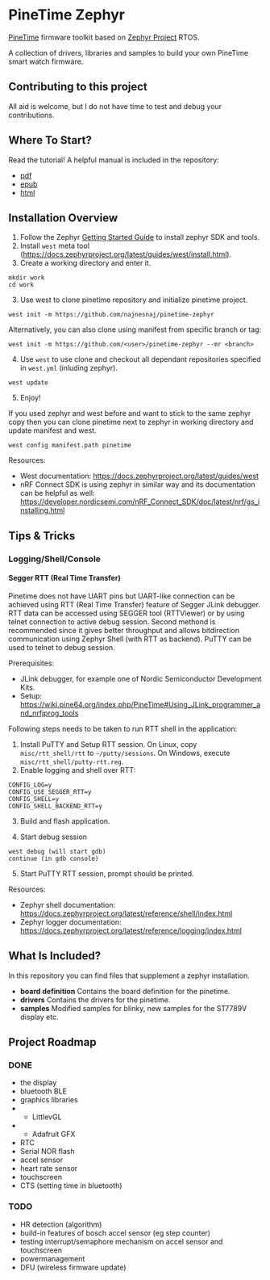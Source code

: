 # PineTime Zephyr

[PineTime](https://www.pine64.org/pinetime/) firmware toolkit based on [Zephyr Project](https://www.zephyrproject.org/) RTOS.

A collection of drivers, libraries and samples to build your own PineTime smart watch firmware.



## Contributing to this project

All aid is welcome, but I do not have time to test and debug your contributions.



## Where To Start?
Read the tutorial! A helpful manual is included in the repository:
 - [pdf](oswatch.pdf)
 - [epub](opensourcewatch.epub)
 - [html](manual/_build/html/index.html)

## Installation Overview
1. Follow the Zephyr [Getting Started Guide](https://docs.zephyrproject.org/latest/getting_started/index.html) to install zephyr SDK and tools.
2. Install `west` meta tool (https://docs.zephyrproject.org/latest/guides/west/install.html).
3. Create a working directory and enter it.
```
mkdir work
cd work
```
3. Use west to clone pinetime repository and initialize pinetime project.
```
west init -m https://github.com/najnesnaj/pinetime-zephyr
```
Alternatively, you can also clone using manifest from specific branch or tag:
```
west init -m https://github.com/<user>/pinetime-zephyr --mr <branch>
```
4. Use `west` to use clone and checkout all dependant repositories specified in `west.yml` (inluding zephyr).
```
west update
```
5. Enjoy!


If you used zephyr and west before and want to stick to the same zephyr copy then you can clone pinetime next to zephyr in working directory and update manifest and west.
```
west config manifest.path pinetime
```

Resources:
- West documentation: https://docs.zephyrproject.org/latest/guides/west
- nRF Connect SDK is using zephyr in similar way and its documentation can be helpful as well: https://developer.nordicsemi.com/nRF_Connect_SDK/doc/latest/nrf/gs_installing.html

## Tips & Tricks

### Logging/Shell/Console

#### Segger RTT (Real Time Transfer)
Pinetime does not have UART pins but UART-like connection can be achieved using RTT (Real Time Transfer)
feature of Segger JLink debugger. RTT data can be accessed using SEGGER tool (RTTViewer) or by using
telnet connection to active debug session. Second methond is recommended since it gives better throughput
and allows bitdirection communication using Zephyr Shell (with RTT as backend). PuTTY can be used to
telnet to debug session.

Prerequisites:
- JLink debugger, for example one of Nordic Semiconductor Development Kits.
- Setup: https://wiki.pine64.org/index.php/PineTime#Using_JLink_programmer_and_nrfjprog_tools

Following steps needs to be taken to run RTT shell in the application:
1. Install PuTTY and Setup RTT session. On Linux, copy `misc/rtt_shell/rtt` to `~/putty/sessions`. On Windows,
execute `misc/rtt_shell/putty-rtt.reg`.
2. Enable logging and shell over RTT:
```
CONFIG_LOG=y
CONFIG_USE_SEGGER_RTT=y
CONFIG_SHELL=y
CONFIG_SHELL_BACKEND_RTT=y
```

3. Build and flash application.

4. Start debug session
```
west debug (will start gdb)
continue (in gdb console)
```
5. Start PuTTY RTT session, prompt should be printed.

Resources:
- Zephyr shell documentation: https://docs.zephyrproject.org/latest/reference/shell/index.html
- Zephyr logger documentation: https://docs.zephyrproject.org/latest/reference/logging/index.html

## What Is Included?
In this repository you can find files that supplement a zephyr installation.

* **board definition** Contains the board definition for the pinetime.
* **drivers** Contains the drivers for the pinetime.
* **samples** Modified samples for blinky, new samples for the ST7789V display etc.

## Project Roadmap
### DONE
- the display
- bluetooth BLE
- graphics libraries
- - LittlevGL
- - Adafruit GFX
- RTC
- Serial NOR flash
- accel sensor
- heart rate sensor
- touchscreen
- CTS (setting time in bluetooth)

### TODO
- HR detection (algorithm)
- build-in features of bosch accel sensor (eg step counter)
- testing interrupt/semaphore mechanism on accel sensor and touchscreen
- powermanagement
- DFU (wireless firmware update)

